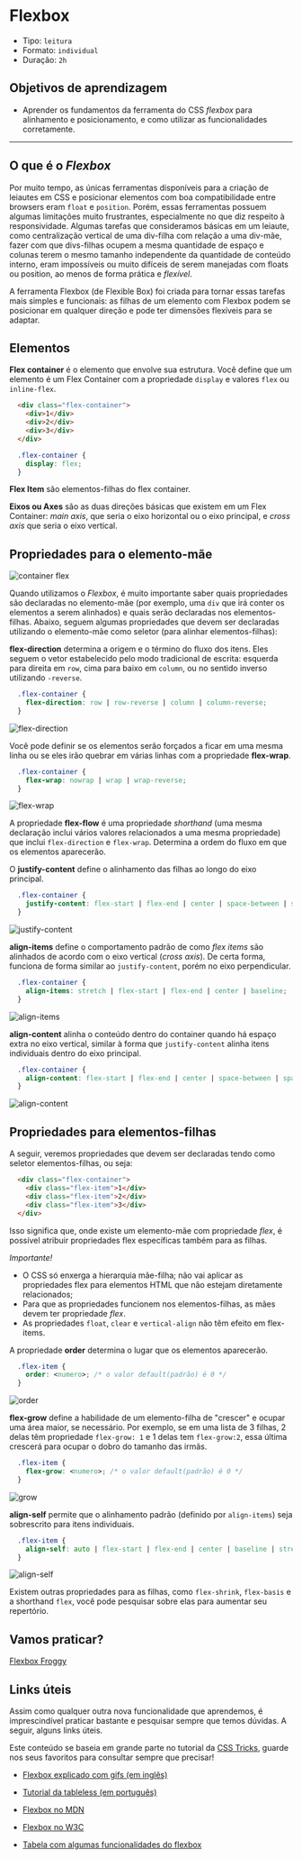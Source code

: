 # Flexbox

- Tipo: `leitura`
- Formato: `individual`
- Duração: `2h`

## Objetivos de aprendizagem

- Aprender os fundamentos da ferramenta do CSS  _flexbox_ para alinhamento e
  posicionamento, e como utilizar as funcionalidades corretamente.

***

## O que é o _Flexbox_

Por muito tempo, as únicas ferramentas disponíveis para a criação de leiautes
em CSS e posicionar elementos com boa compatibilidade entre browsers eram
`float` e `position`. Porém, essas ferramentas possuem algumas limitações muito
frustrantes, especialmente no que diz respeito à responsividade. Algumas
tarefas que consideramos básicas em um leiaute, como centralização vertical de
uma div-filha com relação a uma div-mãe, fazer com que divs-filhas ocupem a
mesma quantidade de espaço e colunas terem o mesmo tamanho independente da
quantidade de conteúdo interno, eram impossíveis ou muito difíceis de serem
manejadas com floats ou position, ao menos de forma prática e _flexível_.

A ferramenta Flexbox (de Flexible Box) foi criada para tornar essas tarefas
mais simples e funcionais: as filhas de um elemento com Flexbox podem se
posicionar em qualquer direção e pode ter dimensões flexíveis para se adaptar.

## Elementos

**Flex container** é o elemento que envolve sua estrutura. Você define que um
elemento é um Flex Container com a propriedade `display` e valores `flex` ou
`inline-flex`.

```html
  <div class="flex-container">
    <div>1</div>
    <div>2</div>
    <div>3</div>
  </div>
```

```css
  .flex-container {
    display: flex;
  }
```

**Flex Item** são elementos-filhas do flex container.

**Eixos ou Axes** são as duas direções básicas que existem em um Flex Container:
_main axis_, que seria o eixo horizontal ou o eixo principal, e _cross axis_
que seria o eixo vertical.

## Propriedades para o elemento-mãe

![container flex](https://css-tricks.com/wp-content/uploads/2018/10/01-container.svg)

Quando utilizamos o _Flexbox_, é muito importante saber quais propriedades são
declaradas no elemento-mãe (por exemplo, uma `div` que irá conter os elementos
a serem alinhados) e quais serão declaradas nos elementos-filhas. Abaixo,
seguem algumas propriedades que devem ser declaradas utilizando o elemento-mãe
como seletor (para alinhar elementos-filhas):

**flex-direction** determina a origem e o término do fluxo dos itens. Eles
seguem o vetor estabelecido pelo modo tradicional de escrita: esquerda para
direita em `row`, cima para baixo em `column`, ou no sentido inverso utilizando
`-reverse`.

```css
  .flex-container {
    flex-direction: row | row-reverse | column | column-reverse;
  }
```

![flex-direction](https://css-tricks.com/wp-content/uploads/2018/10/flex-direction.svg)

Você pode definir se os elementos serão forçados a ficar em uma mesma linha ou
se eles irão quebrar em várias linhas com a propriedade **flex-wrap**.

```css
  .flex-container {
    flex-wrap: nowrap | wrap | wrap-reverse;
  }
```

![flex-wrap](https://css-tricks.com/wp-content/uploads/2018/10/flex-wrap.svg)

A propriedade **flex-flow** é uma propriedade _shorthand_ (uma mesma declaração
inclui vários valores relacionados a uma mesma propriedade) que inclui
`flex-direction` e `flex-wrap`. Determina a ordem do fluxo em que os elementos
aparecerão.

O **justify-content** define o alinhamento das filhas ao longo do eixo principal.

```css
  .flex-container {
    justify-content: flex-start | flex-end | center | space-between | space-around | space-evenly;
  }
```

![justify-content](https://css-tricks.com/wp-content/uploads/2018/10/justify-content.svg)

**align-items** define o comportamento padrão de como _flex items_ são
alinhados de acordo com o eixo vertical (_cross axis_). De certa forma,
funciona de forma similar ao `justify-content`, porém no eixo perpendicular.

```css
  .flex-container {
    align-items: stretch | flex-start | flex-end | center | baseline;
  }
```

![align-items](https://css-tricks.com/wp-content/uploads/2018/10/align-items.svg)

**align-content** alinha o conteúdo dentro do container quando há espaço extra
no eixo vertical, similar à forma que `justify-content` alinha itens
individuais dentro do eixo principal.

```css
  .flex-container {
    align-content: flex-start | flex-end | center | space-between | space-around | stretch;
  }
```

![align-content](https://css-tricks.com/wp-content/uploads/2018/10/align-content.svg)

## Propriedades para elementos-filhas

A seguir, veremos propriedades que devem ser declaradas tendo como seletor
elementos-filhas, ou seja:

```html
  <div class="flex-container">
    <div class="flex-item">1</div>
    <div class="flex-item">2</div>
    <div class="flex-item">3</div>
  </div>
```

Isso significa que, onde existe um elemento-mãe com propriedade _flex_, é
possível atribuir propriedades flex específicas também para as filhas.

_Importante!_

- O CSS só enxerga a hierarquia mãe-filha; não vai aplicar as propriedades flex
  para elementos HTML que não estejam diretamente relacionados;
- Para que as propriedades funcionem nos elementos-filhas, as mães devem ter
  propriedade _flex_.
- As propriedades `float`, `clear` e `vertical-align` não têm efeito em
  flex-items.

A propriedade **order** determina o lugar que os elementos aparecerão.

```css
  .flex-item {
    order: <numero>; /* o valor default(padrão) é 0 */
  }
```

![order](https://css-tricks.com/wp-content/uploads/2018/10/order.svg)

**flex-grow** define a habilidade de um elemento-filha de "crescer" e ocupar
uma área maior, se necessário. Por exemplo, se em uma lista de 3 filhas, 2
delas têm propriedade `flex-grow: 1` e 1 delas tem `flex-grow:2`, essa última
crescerá para ocupar o dobro do tamanho das irmãs.

```css
  .flex-item {
    flex-grow: <numero>; /* o valor default(padrão) é 0 */
  }
```

![grow](https://css-tricks.com/wp-content/uploads/2018/10/flex-grow.svg)

**align-self** permite que o alinhamento padrão (definido por `align-items`)
seja sobrescrito para itens individuais.

```css
  .flex-item {
    align-self: auto | flex-start | flex-end | center | baseline | stretch;
  }
```

![align-self](https://css-tricks.com/wp-content/uploads/2018/10/align-self.svg)

Existem outras propriedades para as filhas, como `flex-shrink`, `flex-basis` e
a shorthand `flex`, você pode pesquisar sobre elas para aumentar seu repertório.

## Vamos praticar?

[Flexbox Froggy](https://flexboxfroggy.com/)

## Links úteis

Assim como qualquer outra nova funcionalidade que aprendemos, é imprescindível
praticar bastante e pesquisar sempre que temos dúvidas. A seguir, alguns links
úteis.

Este conteúdo se baseia em grande parte no tutorial da [CSS Tricks](https://css-tricks.com/snippets/css/a-guide-to-flexbox/),
guarde nos seus favoritos para consultar sempre que precisar!

- [Flexbox explicado com gifs (em inglês)](https://medium.freecodecamp.org/even-more-about-how-flexbox-works-explained-in-big-colorful-animated-gifs-a5a74812b053)

- [Tutorial da tableless (em português)](https://tableless.com.br/flexbox-organizando-seu-layout/)

- [Flexbox no MDN](https://developer.mozilla.org/en-US/docs/Learn/CSS/CSS_layout/Flexbox)

- [Flexbox no W3C](https://www.w3schools.com/csS/css3_flexbox.asp)

- [Tabela com algumas funcionalidades do flexbox](https://internetingishard.com/html-and-css/flexbox/flexbox-layouts-7abd58.png)
